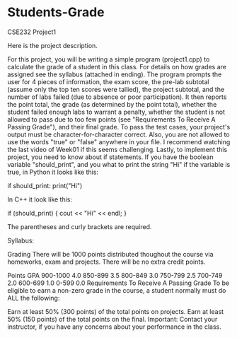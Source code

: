 # Students-Grade
CSE232 Project1

Here is the project description.

For this project, you will be writing a simple program (project1.cpp) to calculate the grade of a student in this class. For details on how grades are assigned see the syllabus (attached in ending). The program prompts the user for 4 pieces of information, the exam score, the pre-lab subtotal (assume only the top ten scores were tallied), the project subtotal, and the number of labs failed (due to absence or poor participation).
It then reports the point total, the grade (as determined by the point total), whether the student failed enough labs to warrant a penalty, whether the student is not allowed to pass due to too few points (see "Requirements To Receive A Passing Grade"), and their final grade.
To pass the test cases, your project's output must be character-for-character correct. Also, you are not allowed to use the words "true" or "false" anywhere in your file. I recommend watching the last video of Week01 if this seems challenging.
Lastly, to implement this project, you need to know about if statements.
If you have the boolean variable "should_print", and you what to print the string "Hi" if the variable is true, in Python it looks like this:
 
if should_print:
    print("Hi")
 
In C++ it look like this:
 
if (should_print) {
    cout << "Hi" << endl;
}
 
The parentheses and curly brackets are required. 


Syllabus:

Grading
There will be 1000 points distributed thoughout the course via homeworks, exam and projects. There will be no extra credit points.

Points	GPA
900-1000	4.0
850-899	3.5
800-849	3.0
750-799	2.5
700-749	2.0
600-699	1.0
0-599	0.0
Requirements To Receive A Passing Grade
To be eligible to earn a non-zero grade in the course, a student normally must do ALL the following:

Earn at least 50% (300 points) of the total points on projects.
Earn at least 50% (150 points) of the total points on the final.
Important: Contact your instructor, if you have any concerns about your performance in the class.
